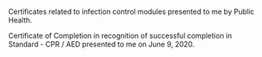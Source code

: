 Certificates related to infection control modules presented to me by Public Health.

Certificate of Completion in recognition of successful completion in Standard - CPR / AED presented to me on June 9, 2020.

